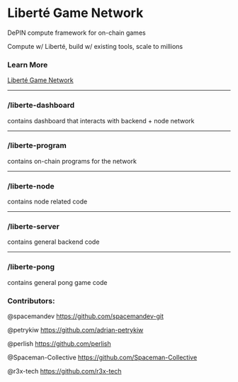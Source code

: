 # Liberté Game Network
DePIN compute framework for on-chain games

Compute w/ Liberté, build w/ existing tools, scale to millions

### Learn More
[Liberté Game Network](https://spacemandev.notion.site/Libert-fb51095da4d147e0ab20d6b35cd9e63e?pvs=4)


______________
### /liberte-dashboard 
contains dashboard that interacts with backend + node network

______________
### /liberte-program 
contains on-chain programs for the network

______________
### /liberte-node 
contains node related code

______________
### /liberte-server 
contains general backend code

______________
### /liberte-pong
contains general pong game code

### Contributors:

@spacemandev
https://github.com/spacemandev-git

@petrykiw
https://github.com/adrian-petrykiw

@perlish
https://github.com/perlish

@Spaceman-Collective
https://github.com/Spaceman-Collective

@r3x-tech
https://github.com/r3x-tech



